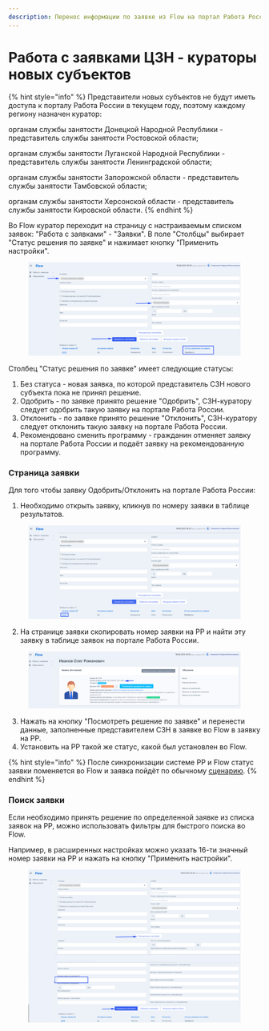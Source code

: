 ```yaml
---
description: Перенос информации по заявке из Flow на портал Работа России
---
```


# Работа с заявками ЦЗН - кураторы новых субъектов

{% hint style="info" %}
Представители новых субъектов не будут иметь доступа к порталу Работа России в текущем году, поэтому каждому региону назначен куратор:

органам службы занятости Донецкой Народной Республики - представитель службы занятости Ростовской области;&#x20;

органам службы занятости Луганской Народной Республики - представитель службы занятости Ленинградской области;&#x20;

органам службы занятости Запорожской области - представитель службы занятости Тамбовской области;&#x20;

органам службы занятости Херсонской области - представитель службы занятости Кировской области.
{% endhint %}

Во Flow куратор переходит на страницу с настраиваемым списком заявок: "Работа с заявками" - "Заявки". В поле "Столбцы" выбирает "Статус решения по заявке" и нажимает кнопку "Применить настройки".

<figure><img src="../.gitbook/assets/image (26).png" alt=""><figcaption></figcaption></figure>

Столбец "Статус  решения по заявке" имеет следующие статусы:

1. Без статуса  - новая заявка, по которой представитель СЗН нового субъекта пока не принял решение.
2. Одобрить - по заявке принято решение "Одобрить", СЗН-куратору следует одобрить такую заявку на портале Работа России.
3. Отклонить - по заявке принято решение "Отклонить", СЗН-куратору следует отклонить такую заявку на портале Работа России.
4. Рекомендовано сменить программу - гражданин отменяет заявку на портале Работа России и подаёт заявку на рекомендованную программу.

### Страница заявки

Для того чтобы заявку Одобрить/Отклонить на портале Работа России:

1. Необходимо открыть заявку, кликнув по номеру заявки в таблице результатов.

<figure><img src="../.gitbook/assets/image (21).png" alt=""><figcaption></figcaption></figure>

2. На странице заявки скопировать номер заявки на РР и найти эту заявку в таблице заявок на портале Работа России.&#x20;

<figure><img src="../.gitbook/assets/image (2).png" alt=""><figcaption></figcaption></figure>

3. Нажать на кнопку "Посмотреть решение по заявке" и перенести данные, заполненные представителем СЗН в заявке во Flow в заявку на РР.
4. Установить на РР такой же статус, какой был установлен во Flow.

{% hint style="info" %}
После синхронизации системе РР и Flow статус заявки поменяется во Flow и заявка пойдёт по обычному [сценарию](../vybor-perioda-obucheniya/skhema-vybora-dostupnogo-perioda-obucheniya.md).
{% endhint %}

### Поиск заявки&#x20;

Если необходимо  принять решение по определенной заявке из списка заявок на РР, можно использовать фильтры для быстрого поиска во Flow.

Например, в расширенных настройках можно указать 16-ти значный номер заявки на РР и нажать на кнопку "Применить настройки".

<figure><img src="../.gitbook/assets/image (15).png" alt=""><figcaption></figcaption></figure>
